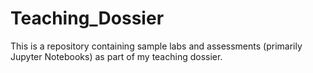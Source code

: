# Teaching_Dossier

This is a repository containing sample labs and assessments (primarily Jupyter Notebooks) as part of my teaching dossier.
